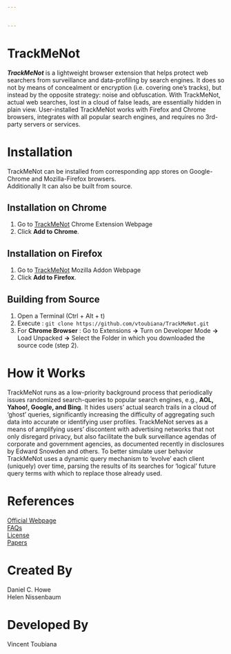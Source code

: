 ```yaml
---


---
```


<h1 id="trackmenot">TrackMeNot</h1>
<p><strong><em>TrackMeNot</em></strong>  is a lightweight browser extension that helps protect web searchers from surveillance and data-profiling by search engines. It does so not by means of concealment or encryption (i.e. covering one’s tracks), but instead by the opposite strategy: noise and obfuscation. With TrackMeNot, actual web searches, lost in a cloud of false leads, are essentially hidden in plain view. User-installed TrackMeNot works with Firefox and Chrome browsers, integrates with all popular search engines, and requires no 3rd-party servers or services.</p>
<h1 id="installation">Installation</h1>
<p>TrackMeNot can be installed from corresponding app stores on Google-Chrome and Mozilla-Firefox browsers.<br>
Additionally It can also be built from source.</p>
<h2 id="installation-on-chrome">Installation on Chrome</h2>
<ol>
<li>Go to <a href="https://chrome.google.com/webstore/detail/trackmenot/cgllkjmdafllcidaehjejjhpfkmanmka">TrackMeNot</a> Chrome Extension Webpage</li>
<li>Click <strong>Add to Chrome</strong>.</li>
</ol>
<h2 id="installation-on-firefox">Installation on Firefox</h2>
<ol>
<li>Go to <a href="https://addons.mozilla.org/en-US/firefox/addon/trackmenot/?src=search">TrackMeNot</a> Mozilla Addon Webpage</li>
<li>Click <strong>Add to Firefox</strong>.</li>
</ol>
<h2 id="building-from-source">Building from Source</h2>
<ol>
<li>Open a Terminal (Ctrl + Alt + t)</li>
<li>Execute : <code>git clone https://github.com/vtoubiana/TrackMeNot.git</code></li>
<li>For <strong>Chrome Browser</strong> : Go to Extensions <strong>-&gt;</strong>  Turn on Developer Mode <strong>-&gt;</strong> Load Unpacked <strong>-&gt;</strong> Select the Folder in which you downloaded the source code (step 2).</li>
</ol>
<h1 id="how-it-works">How it Works</h1>
<p>TrackMeNot runs as a low-priority background process that periodically issues randomized search-queries to popular search engines, e.g., <strong>AOL, Yahoo!, Google, and Bing</strong>. It hides users’ actual search trails in a cloud of ‘ghost’ queries, significantly increasing the difficulty of aggregating such data into accurate or identifying user profiles. TrackMeNot serves as a means of amplifying users’ discontent with advertising networks that not only disregard privacy, but also facilitate the bulk surveillance agendas of corporate and government agencies, as documented recently in disclosures by Edward Snowden and others. To better simulate user behavior TrackMeNot uses a dynamic query mechanism to ‘evolve’ each client (uniquely) over time, parsing the results of its searches for ‘logical’ future query terms with which to replace those already used.</p>
<h1 id="references">References</h1>
<p><a href="http://trackmenot.io/">Official Webpage</a><br>
<a href="http://trackmenot.io/faq.html">FAQs</a><br>
<a href="https://github.com/vtoubiana/TrackMeNot/blob/master/LICENSE">License</a><br>
<a href="http://trackmenot.io/resources/trackmenot2009.pdf">Papers</a></p>
<h1 id="created-by">Created By</h1>
<p>Daniel C. Howe<br>
Helen Nissenbaum</p>
<h1 id="developed-by">Developed By</h1>
<p>Vincent Toubiana</p>

